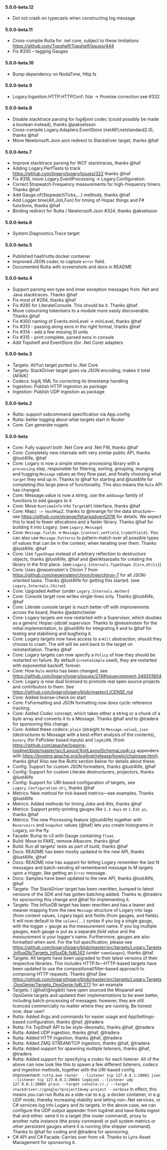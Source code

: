 
#### 5.0.0-beta.12
* Dot not crash on typecasts when constructing log message

#### 5.0.0-beta.11
* Cross-compile Rutta for .net core, subject to these limitations https://github.com/Topshelf/Topshelf/issues/444
* Fix #330 – tagging Gauges

#### 5.0.0-beta.10
* Bump dependency on NodaTime, Http.fs

#### 5.0.0-beta.9
* Logary.Ingestion.HTTP.HTTPConf: IVar -> Promise correction see #332

#### 5.0.0-beta.8
* Disable stacktrace parsing for log4jxml codec (could possibly be made a boolean instead), thanks @pakselsson
* Cross-compile Logary.Adapters.EventStore (net461;netstandard2.0), thanks @haf
* Move Newtonsoft.Json asm redirect to Stackdriver target, thanks @haf

#### 5.0.0-beta.7
* Improve stacktrace parsing for WCF stacktraces, thanks @haf
* Adding Logary.PerfTests to track https://github.com/logary/logary/issues/322 thanks @haf
* Fix #318, move Logary.EventProcessing -> Logary.Configuration
* Correct Stopwatch.Frequency measurements for high-frequency timers. Thanks @haf
* Add Gauge.of{StopwatchTicks,...} methods, thanks @haf
* Add Logger.time{Alt,Job,Fun} for timing of Hopac things and F# functions, thanks @haf
* Binding redirect for Rutta / Newtonsoft.Json #324, thanks @akselsson

#### 5.0.0-beta.6
* System.Diagnostics.Trace target

#### 5.0.0-beta.5
* Published haaf/rutta docker container
* Improved JSON codec to capture `error` field.
* Documented Rutta with screenshots and docs in README

#### 5.0.0-beta.4
* Support parsing exn type and inner exception messages from .Net and Java stacktraces. Thanks @haf
* Fix most of #294, thanks @haf
* Fix #285 for LiterateConsole. This should be it. Thanks @haf.
* Move colourising tokenisers to a module more easily discoverable. Thanks @haf
* Fix #300 naming of Events.miniLevel -> minLevel, thanks @haf
* Fix #313 - passing along exns in the right format, thanks @haf
* Fix #314 - add a few missing SI units
* Fix #315 - print complete, parsed exns in console
* Add Topshelf and EventStore (for .Net Core) adapters

#### 5.0.0-beta.3
* Targets: AliYun target ported to .Net Core
* Targets: StackDriver target goes via JSON encoding; makes it total (AFAIK)
* Codecs: log4j XML fix correcting its timestamp handling
* Ingestion: Publish HTTP ingestion as package
* Ingestion: Publish UDP ingestion as package

#### 5.0.0-beta.2
* Rutta: support subcommand specification via App.config
* Rutta: better logging about what targets start in Router
* Core: Can generate nugets

#### 5.0.0-beta
* Core: Fully support both .Net Core and .Net FW, thanks @haf
* Core: Completely new internals with very similar public API, thanks @lust4life, @haf
* Core: Logary is now a simple stream processing library with a `processing` step, responsible for filtering, sorting, grouping, munging and hugging `Message` values as they flow past, and finally choosing what `target` they end up in. Thanks to @haf for starting and @lust4life for completing this large piece of functionality. This also means the `Rule` API has changed.
* Core: Message.value is now a string, use the `addGauge` family of functions to add gauges to it
* Core: Move `RuntimeInfo` into `TargetAPI` interface, thanks @haf
* Core: Map`2 -> HashMap`2, thanks to @mrange for the data structure—see https://github.com/mrange/fsharpadvent2016 for details. We expect this to lead to fewer allocations and a faster library. Thanks @haf for building it into Logary. (see `Logary.Message`)
* Core: `Message.fields` -> `Message.{context,setField,tryGetField}`. You can also use `Message.Patterns` to pattern-match over all possible types of values that can be in the context, when iterating over them. Thanks @lust4life, @haf
* Core: Use `TypeShape` instead of arbitrary reflection to destructure objects, thanks @lust4life, @haf and @eiriktsarpalis for creating the library in the first place. (see `Logary.Internals.TypeShape.{Core,Utils}`)
* Core: Uses @neoeinstein's Chiron 7 from https://github.com/neoeinstein/chiron/tree/chiron-7 for all JSON-oriented tasks. Thanks @lust4life for getting this started. (see `Logary.Internals.Chiron`)
* Core: Upgraded Aether (under `Logary.Internals.Aether`)
* Core: Console target now writes single-lines only. Thanks @lust4life, @haf
* Core: Literate console target is much better off with improvements across the board, thanks @adamchester
* Core: Logary targets are now restarted with a Supervisor, which doubles as a generic Hopac-job/alt supervisor. Thanks to @neoeinstein for the initial implementation, to @lust4life for integrating it and to @haf for testing and stabilising and bugfixing it.
* Core: Logary targets now have access to a `Will` abstraction, should they choose to crash. The will will be sent back to the target on reinstantiation. Thanks @haf
* Core: Logary targets can now specify a `Policy` of how they should be restarted on failure. By default (`createSimple` used), they are restarted with exponential backoff, forever.
* Core: How `Rule` works has been changed, see https://github.com/logary/logary/issues/274#issuecomment-349201804
* Core: Logary is now dual licensed to promote real open source projects and contributors to them. See https://github.com/logary/logary/blob/master/LICENSE.md
* Core: Added license-check on start
* Core: FsFormatting and JSON formatting now does cyclic reference tracking.
* Core: Added *Codec* concept, which takes either a string or a chunk of a byte array and converts it to a Message. Thanks @haf and to @tradera for sponsoring this change.
* Core: Added these codecs: `plain` (straight to `Message.value`), `json` (destructures to Message with a best-effort analysis of the contents), `binary` (for FsPickler based inputs) and `log4jXML` (from https://github.com/apache/logging-log4net/blob/master/src/Layout/XmlLayoutSchemaLog4j.cs appenders with https://logging.apache.org/log4net/release/howto/chainsaw.html), thanks @haf Also see the *Rutta* section below for details about these.
* Config: Support for custom JSON formatters, thanks @lust4life, @haf
* Config: Support for custom Literate destructurers, projectors, thanks @lust4life
* Config: Support for URI-based configuration of targets, see `Logary.Configuration.Uri`, thanks @haf
* Metrics: New method for tick-based metrics—see examples. Thanks @lust4life
* Metrics: Added methods for timing Jobs and Alts, thanks @haf
* Metrics: Support pretty-printing gauges like `2.3 days` or `1.616 µs`, thanks @haf
* Metrics: The new Processing feature (@lust4life) together with `Reservoirs` and `Snapshot` values (@haf) lets you create histograms in Logary, on the fly.
* Facade: Bump to v3 with Gauge containing `float`.
* Build: Move to FAKE, remove Albacore, thanks @haf
* Build: Run all targets' tests as part of build, thanks @haf
* Docs: README has been mostly updated to the new API, thanks @lust4life, @haf
* Docs: README now has support for letting Logary remember the last N messages and batch-sending all remembered message to M targets upon a trigger, like getting an `Error` message.
* Docs: Samples have been updated to the new API, thanks @lust4life, @haf
* Targets: The StackDriver target has been rewritten, bumped to latest versions of the SDK and has gotten batching added. Thanks to @tradera for sponsoring this change and @haf for implementing it.
* Targets: The InfluxDB target has been rewritten and has a leaner and meaner mapping from the new `Message` structure of Logary into tags (from context values, Logary tags) and fields (from gauges, and fields). It will now default to the `value={..}` syntax if you log a single gauge, with the logger + gauge as the measurement name. If you log multiple gauges, each gauge is put as a separate *field value* and the *measurement* is your logger's name. Furthermore, gauges are also formatted when sent. For the full specification, please see https://github.com/logary/logary/blob/master/src/targets/Logary.Targets.InfluxDb/Targets_InfluxDb.fs#L143 (under `nameGauges`), thanks @haf.
* Targets: All targets have been upgraded to their latest versions of their respective libraries. This includes HTTP.fs—HTTP-based targets have been updated to use the compositional/filter-based approach to composing HTTP requests. Thanks @haf See https://github.com/logary/logary/blob/master/src/targets/Logary.Targets.OpsGenie/Targets_OpsGenie.fs#L277 for an example
* Targets: I (@haf/@logibit) have open sourced the Mixpanel and OpsGenie targets and updated their implementations to be even better, including batch-processing of messages: however, they are still licenced commercially no matter where they are running. Be honest now, dear user!
* Rutta: Added Argu and commands for easier usage and AppSettings-based configuration, thanks @haf, @tradera
* Rutta: Fix TopShelf API to be style-ideomatic, thanks @haf, @tradera
* Rutta: Added UDP ingestion, thanks @haf, @tradera
* Rutta: Added HTTP ingestion, thanks @haf, @tradera
* Rutta: Added ZMQ STREAM/TCP ingestion, thanks @haf, @tradera
* Rutta: Added support for spawning multiple listeners, thanks @haf, @tradera
* Rutta: Added support for specifying a codec for each listener. All of the above can now look like this to spawn a few different listeners, codecs and ingestion methods, together with the URI-based config improvement: `rutta.exe router  --listener tcp 127.0.0.1:20001 json --listener tcp 127.0.0.1:20004 log4jxml --listener udp 127.0.0.1:20005 plain --target console://./ --target stackdriver://google/?projectId=my-project --verbose` In effect, this means you can run Rutta as a side-car to e.g. a docker container, in e.g. UDP mode, thereby increasing stability and letting non-.Net services, or C# services log into Logary and its targets. In the above case, we can configure the UDP output appender from log4net and have Rutta ingest that and either: send it to a target (the router command), proxy to another rutta instance (the proxy command) or poll system metrics or other persistent gauges where it is running (the shipper command). Thanks to @haf for coding and @tradera for sponsoring.
* C# API and C# Facade: Carries over from v4. Thanks to Lynx Asset Management for sponsoring it.
